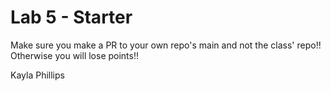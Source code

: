 # Lab 5 - Starter
Make sure you make a PR to your own repo's main and not the class' repo!! Otherwise you will lose points!!

Kayla Phillips
